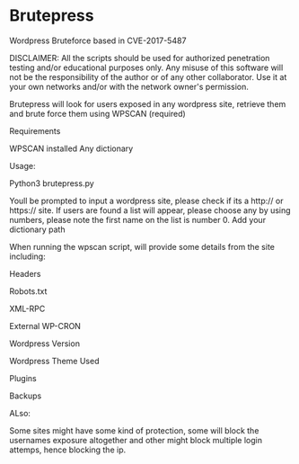 # Brutepress

Wordpress Bruteforce based in CVE-2017-5487

DISCLAIMER: All the scripts should be used for authorized penetration testing and/or educational purposes only. Any misuse of this software will not be the responsibility of the author or of any other collaborator. Use it at your own networks and/or with the network owner's permission.

Brutepress will look for users exposed in any wordpress site, retrieve them and brute force them using WPSCAN (required)

Requirements

WPSCAN installed 
Any dictionary

Usage:

Python3 brutepress.py

Youll be prompted to input a wordpress site, please check if its a http:// or https:// site.
If users are found a list will appear, please choose any by using numbers, please note the first name on the list is number 0.
Add your dictionary path

When running the wpscan script, will provide some details from the site including:

Headers

Robots.txt

XML-RPC

External WP-CRON

Wordpress Version

Wordpress Theme Used

Plugins

Backups


ALso:

Some sites might have some kind of protection, some will block the usernames exposure altogether and other might block multiple login attemps, hence blocking the ip.


